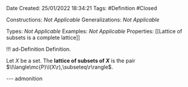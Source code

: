 <br />
<br />

Date Created: 25/01/2022 18:34:21
Tags: #Definition #Closed 

Constructions: _Not Applicable_
Generalizations: _Not Applicable_

Types: _Not Applicable_
Examples: _Not Applicable_ 
Properties: [[Lattice of subsets is a complete lattice]]

!!! ad-Definition Definition.

Let $X$ be a set. The **lattice of subsets of $X$** is the pair $\l\langle\mc{P}\l(X\r),\subseteq\r\rangle$.

--- admonition
